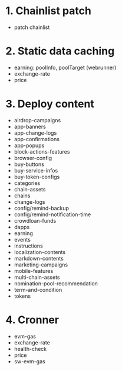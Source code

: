 # 1. Chainlist patch
- patch chainlist
# 2. Static data caching
- earning: poolInfo, poolTarget (webrunner)
- exchange-rate
- price
# 3. Deploy content
- airdrop-campaigns
- app-banners
- app-change-logs
- app-confirmations
- app-popups
- block-actions-features
- browser-config
- buy-buttons
- buy-service-infos
- buy-token-configs
- categories
- chain-assets
- chains
- change-logs
- config/remind-backup
- config/remind-notification-time
- crowdloan-funds
- dapps
- earning
- events
- instructions
- localization-contents
- markdown-contents
- marketing-campaigns
- mobile-features
- multi-chain-assets
- nomination-pool-recommendation
- term-and-condition
- tokens

# 4. Cronner
- evm-gas
- exchange-rate
- health-check
- price
- sw-evm-gas

